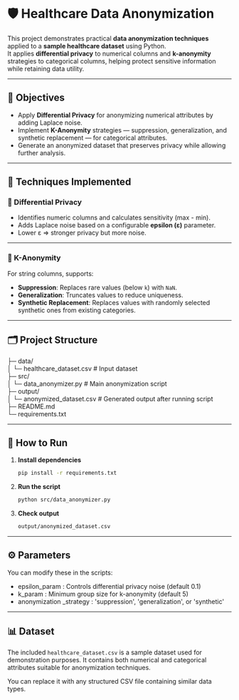 # 🛡️ Healthcare Data Anonymization
This project demonstrates practical **data anonymization techniques** applied to a **sample healthcare dataset** using Python.  
It applies **differential privacy** to numerical columns and **k-anonymity** strategies to categorical columns, helping protect sensitive information while retaining data utility.

---
## 📌 Objectives
- Apply **Differential Privacy** for anonymizing numerical attributes by adding Laplace noise.
- Implement **K-Anonymity** strategies — suppression, generalization, and synthetic replacement — for categorical attributes.
- Generate an anonymized dataset that preserves privacy while allowing further analysis.

---
## 🧠 Techniques Implemented

### 🔸 Differential Privacy
- Identifies numeric columns and calculates sensitivity (max - min).  
- Adds Laplace noise based on a configurable **epsilon (ε)** parameter.  
- Lower ε ⇒ stronger privacy but more noise.

---
### 🔸 K-Anonymity
For string columns, supports:
- **Suppression**: Replaces rare values (below `k`) with `NaN`.  
- **Generalization**: Truncates values to reduce uniqueness.  
- **Synthetic Replacement**: Replaces values with randomly selected synthetic ones from existing categories.

---
## 🗂️ Project Structure  
├─ data/  
│ └─ healthcare_dataset.csv # Input dataset  
├─ src/  
│ └─ data_anonymizer.py # Main anonymization script  
├─ output/  
│ └─ anonymized_dataset.csv # Generated output after running script  
├─ README.md  
└─ requirements.txt  

---
## 🚀 How to Run
1. **Install dependencies**
   ```bash
   pip install -r requirements.txt

2. **Run the script**
    ```bash
    python src/data_anonymizer.py

3. **Check output**
    ```bash
    output/anonymized_dataset.csv

---
## ⚙️ Parameters  
You can modify these in the scripts:
- epsilon_param : Controls differential privacy noise (default 0.1)
- k_param : Minimum group size for k-anonymity (default 5)
- anonymization _strategy : 'suppression', 'generalization', or 'synthetic'

---
## 📊 Dataset
The included `healthcare_dataset.csv` is a sample dataset used for demonstration purposes.
It contains both numerical and categorical attributes suitable for anonymization techniques.

You can replace it with any structured CSV file containing similar data types.
